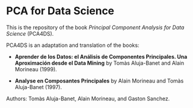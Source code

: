 # PCA for Data Science

This is the repository of the book 
_Principal Component Analysis for Data Science_ (PCA4DS).

PCA4DS is an adaptation and translation of the books:

- __Aprender de los Datos: el Análisis de Componentes Principales. Una Aproximación desde el Data Mining__ 
by Tomàs Aluja-Banet and Alain Morineau (1999).

- __Analyse en Composantes Principales__ 
by Alain Morineau and Tomàs Aluja-Banet (1997).


Authors: Tomàs Aluja-Banet, Alain Morineau, and Gaston Sanchez.

